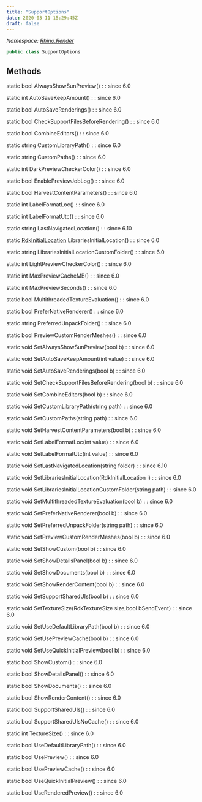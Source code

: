 ```yaml
---
title: "SupportOptions"
date: 2020-03-11 15:29:45Z
draft: false
---
```


*Namespace: [Rhino.Render](../)*

```cs
public class SupportOptions
```
## Methods

static bool AlwaysShowSunPreview()
: 
: since 6.0

static int AutoSaveKeepAmount()
: 
: since 6.0

static bool AutoSaveRenderings()
: 
: since 6.0

static bool CheckSupportFilesBeforeRendering()
: 
: since 6.0

static bool CombineEditors()
: 
: since 6.0

static string CustomLibraryPath()
: 
: since 6.0

static string CustomPaths()
: 
: since 6.0

static int DarkPreviewCheckerColor()
: 
: since 6.0

static bool EnablePreviewJobLog()
: 
: since 6.0

static bool HarvestContentParameters()
: 
: since 6.0

static int LabelFormatLoc()
: 
: since 6.0

static int LabelFormatUtc()
: 
: since 6.0

static string LastNavigatedLocation()
: 
: since 6.10

static [RdkInitialLocation](/rhinocommon/rhino/render/supportoptions/rdkinitiallocation/) LibrariesInitialLocation()
: 
: since 6.0

static string LibrariesInitialLocationCustomFolder()
: 
: since 6.0

static int LightPreviewCheckerColor()
: 
: since 6.0

static int MaxPreviewCacheMB()
: 
: since 6.0

static int MaxPreviewSeconds()
: 
: since 6.0

static bool MultithreadedTextureEvaluation()
: 
: since 6.0

static bool PreferNativeRenderer()
: 
: since 6.0

static string PreferredUnpackFolder()
: 
: since 6.0

static bool PreviewCustomRenderMeshes()
: 
: since 6.0

static void SetAlwaysShowSunPreview(bool b)
: 
: since 6.0

static void SetAutoSaveKeepAmount(int value)
: 
: since 6.0

static void SetAutoSaveRenderings(bool b)
: 
: since 6.0

static void SetCheckSupportFilesBeforeRendering(bool b)
: 
: since 6.0

static void SetCombineEditors(bool b)
: 
: since 6.0

static void SetCustomLibraryPath(string path)
: 
: since 6.0

static void SetCustomPaths(string path)
: 
: since 6.0

static void SetHarvestContentParameters(bool b)
: 
: since 6.0

static void SetLabelFormatLoc(int value)
: 
: since 6.0

static void SetLabelFormatUtc(int value)
: 
: since 6.0

static void SetLastNavigatedLocation(string folder)
: 
: since 6.10

static void SetLibrariesInitialLocation(RdkInitialLocation l)
: 
: since 6.0

static void SetLibrariesInitialLocationCustomFolder(string path)
: 
: since 6.0

static void SetMultithreadedTextureEvaluation(bool b)
: 
: since 6.0

static void SetPreferNativeRenderer(bool b)
: 
: since 6.0

static void SetPreferredUnpackFolder(string path)
: 
: since 6.0

static void SetPreviewCustomRenderMeshes(bool b)
: 
: since 6.0

static void SetShowCustom(bool b)
: 
: since 6.0

static void SetShowDetailsPanel(bool b)
: 
: since 6.0

static void SetShowDocuments(bool b)
: 
: since 6.0

static void SetShowRenderContent(bool b)
: 
: since 6.0

static void SetSupportSharedUIs(bool b)
: 
: since 6.0

static void SetTextureSize(RdkTextureSize size,bool bSendEvent)
: 
: since 6.0

static void SetUseDefaultLibraryPath(bool b)
: 
: since 6.0

static void SetUsePreviewCache(bool b)
: 
: since 6.0

static void SetUseQuickInitialPreview(bool b)
: 
: since 6.0

static bool ShowCustom()
: 
: since 6.0

static bool ShowDetailsPanel()
: 
: since 6.0

static bool ShowDocuments()
: 
: since 6.0

static bool ShowRenderContent()
: 
: since 6.0

static bool SupportSharedUIs()
: 
: since 6.0

static bool SupportSharedUIsNoCache()
: 
: since 6.0

static int TextureSize()
: 
: since 6.0

static bool UseDefaultLibraryPath()
: 
: since 6.0

static bool UsePreview()
: 
: since 6.0

static bool UsePreviewCache()
: 
: since 6.0

static bool UseQuickInitialPreview()
: 
: since 6.0

static bool UseRenderedPreview()
: 
: since 6.0
